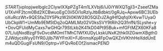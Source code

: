 $START$jvpIopjweIbglc2CIywIXXpPZgT4m1LXVbj6/iJ0iYWXQTgjI3+ZseefZMaU1XvHF2tcm0Bd2XCBwuoEgC0ii5Oi1oRzlyJtbBdbkt/0gRJq+Apxw6BC3UEboXuRczWt+9QESfaZ0Y5PkzW2li0KIW28O5QIZrJZAglHfQqfqIXrKvwTUyaOUbCkpW1+UmMb9EM5tDq2oQAMLMz02V0ksSVY9tRih2Q3fnfN/SLyshe+y+DovQFUidMyCaxs7wGHQr79StLkb2K41kD04Pt95Buk+mfGFtMZX60KFa807L/uljNxdBzgF5vDvcdMOmITMhC1WfXUDyLkskUNxK2thk0lZGwmXBgth0ZJWdycsWyy01YR0JjIb7WYFmXI+FJ6nmsKpj4FpOwQXZnVKhhHeXddUnEm4uQDGuglFsUN9/Optrp+VFQvRoEOf2ismacP$END$